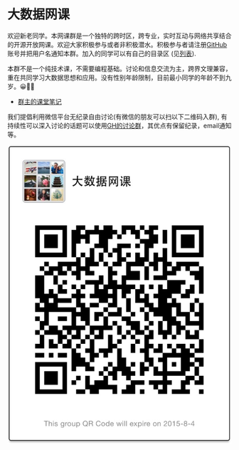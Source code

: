 # 大数据网课

欢迎新老同学。本网课群是一个独特的跨时区，跨专业，实时互动与网络共享结合的开源开放网课。欢迎大家积极参与或者非积极潜水。积极参与者请注册[GitHub](https://github.com/join)账号并把用户名通知本群。加入的同学可以有自己的目录区 (见[列表](https://github.com/bigdata-mindstorms/wechatclass?files=1)).

本群不是一个纯技术课，不需要编程基础。讨论和信息交流为主，跨界文理兼容，重在共同学习大数据思想和应用。没有性别年龄限制，目前最小同学的年龄不到九岁。😀👍🏻

- [群主的课堂笔记](https://github.com/bigdata-mindstorms/wechatclass/blob/master/ontouchstart/classnotes.md)

我们提倡利用微信平台无纪录自由讨论(有微信的朋友可以扫以下二维码入群), 有持续性可以深入讨论的话题可以使用[GH的讨论群](https://github.com/bigdata-mindstorms/wechatclass/issues)，其优点有保留纪录，email通知等。 

![QR](QR.png)
